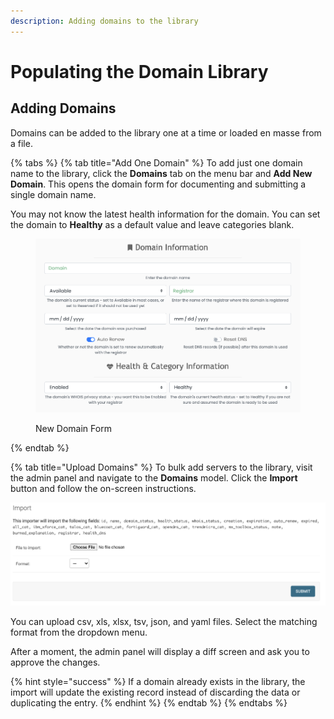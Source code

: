 ```yaml
---
description: Adding domains to the library
---
```


# Populating the Domain Library

## Adding Domains

Domains can be added to the library one at a time or loaded en masse from a file.

{% tabs %}
{% tab title="Add One Domain" %}
To add just one domain name to the library, click the **Domains** tab on the menu bar and **Add New Domain**. This opens the domain form for documenting and submitting a single domain name.

You may not know the latest health information for the domain. You can set the domain to **Healthy** as a default value and leave categories blank.

<figure><img src="../../../.gitbook/assets/image (17).png" alt="New domain form"><figcaption><p>New Domain Form</p></figcaption></figure>
{% endtab %}

{% tab title="Upload Domains" %}
To bulk add servers to the library, visit the admin panel and navigate to the **Domains** model.  Click the **Import** button and follow the on-screen instructions.

![Domain Import](<../../../.gitbook/assets/image (13) (1).png>)

You can upload csv, xls, xlsx, tsv, json, and yaml files. Select the matching format from the dropdown menu.

After a moment, the admin panel will display a diff screen and ask you to approve the changes.

{% hint style="success" %}
If a domain already exists in the library, the import will update the existing record instead of discarding the data or duplicating the entry.
{% endhint %}
{% endtab %}
{% endtabs %}


